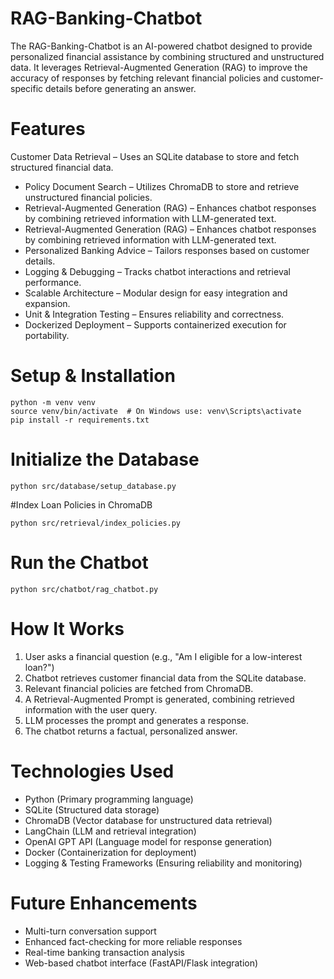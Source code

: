# RAG-Banking-Chatbot
The RAG-Banking-Chatbot is an AI-powered chatbot designed to provide personalized financial assistance by combining structured and unstructured data. It leverages Retrieval-Augmented Generation (RAG) to improve the accuracy of responses by fetching relevant financial policies and customer-specific details before generating an answer.

# Features
Customer Data Retrieval – Uses an SQLite database to store and fetch structured financial data.
- Policy Document Search – Utilizes ChromaDB to store and retrieve unstructured financial policies.
- Retrieval-Augmented Generation (RAG) – Enhances chatbot responses by combining retrieved information with LLM-generated text.
- Retrieval-Augmented Generation (RAG) – Enhances chatbot responses by combining retrieved information with LLM-generated text.
- Personalized Banking Advice – Tailors responses based on customer details.
- Logging & Debugging – Tracks chatbot interactions and retrieval performance.
- Scalable Architecture – Modular design for easy integration and expansion.
- Unit & Integration Testing – Ensures reliability and correctness.
- Dockerized Deployment – Supports containerized execution for portability.

# Setup & Installation
```
python -m venv venv
source venv/bin/activate  # On Windows use: venv\Scripts\activate
pip install -r requirements.txt
```

# Initialize the Database
```
python src/database/setup_database.py
```

#Index Loan Policies in ChromaDB
```
python src/retrieval/index_policies.py
```

# Run the Chatbot
```
python src/chatbot/rag_chatbot.py
```

# How It Works
1. User asks a financial question (e.g., "Am I eligible for a low-interest loan?")
2. Chatbot retrieves customer financial data from the SQLite database.
3. Relevant financial policies are fetched from ChromaDB.
4. A Retrieval-Augmented Prompt is generated, combining retrieved information with the user query.
5. LLM processes the prompt and generates a response.
6. The chatbot returns a factual, personalized answer.


# Technologies Used
- Python (Primary programming language)
- SQLite (Structured data storage)
- ChromaDB (Vector database for unstructured data retrieval)
- LangChain (LLM and retrieval integration)
- OpenAI GPT API (Language model for response generation)
- Docker (Containerization for deployment)
- Logging & Testing Frameworks (Ensuring reliability and monitoring)


#  Future Enhancements
- Multi-turn conversation support
- Enhanced fact-checking for more reliable responses
- Real-time banking transaction analysis
- Web-based chatbot interface (FastAPI/Flask integration)


